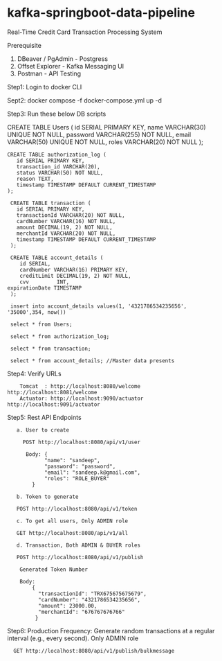 # kafka-springboot-data-pipeline
Real-Time Credit Card Transaction Processing System

Prerequisite

1. DBeaver / PgAdmin - Postgress
2. Offset Explorer   - Kafka Messaging UI
3. Postman           - API Testing

Step1: Login to docker CLI
 
 Sept2: docker compose -f docker-compose.yml up -d
 
 Step3: Run these below DB scripts 
 
 CREATE TABLE Users (
       id SERIAL PRIMARY KEY,
       name VARCHAR(30) UNIQUE NOT NULL,
       password VARCHAR(255) NOT NULL,
       email VARCHAR(50) UNIQUE NOT NULL,
       roles VARCHAR(20) NOT NULL
     );
     
    CREATE TABLE authorization_log (
       id SERIAL PRIMARY KEY,
       transaction_id VARCHAR(20),
       status VARCHAR(50) NOT NULL,
       reason TEXT,
       timestamp TIMESTAMP DEFAULT CURRENT_TIMESTAMP
    );
   
     CREATE TABLE transaction (
       id SERIAL PRIMARY KEY,
       transactionId VARCHAR(20) NOT NULL,
       cardNumber VARCHAR(16) NOT NULL,
       amount DECIMAL(19, 2) NOT NULL,
       merchantId VARCHAR(20) NOT NULL,
       timestamp TIMESTAMP DEFAULT CURRENT_TIMESTAMP
     );
     
     CREATE TABLE account_details (
        id SERIAL,
        cardNumber VARCHAR(16) PRIMARY KEY,
        creditLimit DECIMAL(19, 2) NOT NULL,
        cvv         INT,
	expirationDate TIMESTAMP
     );
     
     insert into account_details values(1, '4321786534235656', '35000',354, now())

     select * from Users;

     select * from authorization_log;

     select * from transaction;

     select * from account_details; //Master data presents

Step4: Verify URLs

        Tomcat  : http://localhost:8080/welcome     http://localhost:8081/welcome
        Actuator: http://localhost:9090/actuator    http://localhost:9091/actuator

Step5: Rest API Endpoints

       a. User to create
       
		 POST http://localhost:8080/api/v1/user
		  
		  Body: {
			    "name": "sandeep",
			    "password": "password",
			    "email": "sandeep.k@gmail.com",
			    "roles": "ROLE_BUYER"
			}

       b. Token to generate
	
	   POST http://localhost:8080/api/v1/token
	   
       c. To get all users, Only ADMIN role
	
	   GET http://localhost:8080/api/v1/all
	  
       d. Transaction, Both ADMIN & BUYER roles
	
	   POST http://localhost:8080/api/v1/publish
	    
	    Generated Token Number
	    
	    Body:
		    {
		      "transactionId": "TRX675675675679",
		      "cardNumber": "4321786534235656",
		      "amount": 23000.00,
		      "merchantId": "676767676766"
		     }
	    
Step6: Production Frequency: Generate random transactions at a regular interval (e.g., every second). Only ADMIN role

      GET http://localhost:8080/api/v1/publish/bulkmessage    

